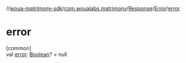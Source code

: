 //[woua-matrimony-sdk](../../../../index.md)/[com.woualabs.matrimony](../../index.md)/[Response](../index.md)/[Error](index.md)/[error](error.md)

# error

[common]\
val [error](error.md): [Boolean](https://kotlinlang.org/api/latest/jvm/stdlib/kotlin/-boolean/index.html)? = null
